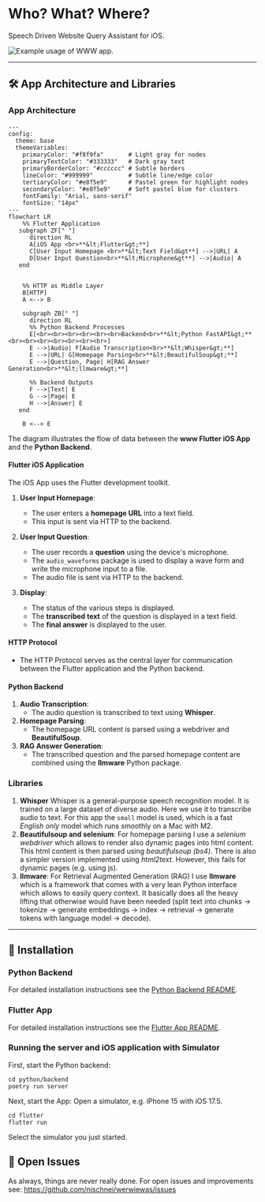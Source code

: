 # Who? What? Where?
Speech Driven Website Query Assistant for iOS.

![Example usage of WWW app.](docs/example_elea.gif)

---

## 🛠 App Architecture and Libraries
### App Architecture
```mermaid
---
config:
  theme: base
  themeVariables:
    primaryColor: "#f8f9fa"       # Light gray for nodes
    primaryTextColor: "#333333"   # Dark gray text
    primaryBorderColor: "#cccccc" # Subtle borders
    lineColor: "#999999"          # Subtle line/edge color
    tertiaryColor: "#e8f5e9"      # Pastel green for highlight nodes
    secondaryColor: "#e8f5e9"     # Soft pastel blue for clusters
    fontFamily: "Arial, sans-serif"
    fontSize: "14px"
---
flowchart LR
    %% Flutter Application
   subgraph ZF[" "]
      direction RL
      A[iOS App <br>**&lt;Flutter&gt;**]
      C[User Input Homepage <br>**&lt;Text Field&gt**] -->|URL| A
      D[User Input Question<br>**&lt;Microphone&gt**] -->|Audio| A
   end


    %% HTTP as Middle Layer
    B[HTTP]
    A <--> B

    subgraph ZB[" "]
      direction RL
      %% Python Backend Processes
      E[<br><br><br><br><br><br>Backend<br>**&lt;Python FastAPI&gt;**<br><br><br><br><br><br><br>]
      E -->|Audio| F[Audio Transcription<br>**&lt;Whisper&gt;**]
      E -->|URL| G[Homepage Parsing<br>**&lt;BeautifulSoup&gt;**]
      E -->|Question, Page| H[RAG Answer Generation<br>**&lt;llmware&gt;**]

      %% Backend Outputs
      F -->|Text| E
      G -->|Page| E
      H -->|Answer| E
   end

    B <--> E
```

The diagram illustrates the flow of data between the **www Flutter iOS App** and the **Python Backend**.

#### Flutter iOS Application
The iOS App uses the Flutter development toolkit.
1. **User Input Homepage**:  
   - The user enters a **homepage URL** into a text field.  
   - This input is sent via HTTP to the backend.  

2. **User Input Question**:  
   - The user records a **question** using the device's microphone.
   - The `audio_waveforms` package is used to display a wave form and write the microphone input to a file.
   - The audio file is sent via HTTP to the backend.

3. **Display**:
   - The status of the various steps is displayed.
   - The **transcribed text** of the question is displayed in a text field.
   - The **final answer** is displayed to the user. 

#### HTTP Protocol  
- The HTTP Protocol serves as the central layer for communication between the Flutter application and the Python backend.

#### Python Backend
1. **Audio Transcription**:  
     - The audio question is transcribed to text using **Whisper**.  
2. **Homepage Parsing**:  
     - The homepage URL content is parsed using a webdriver and **BeautifulSoup**.  
3. **RAG Answer Generation**:  
     - The transcribed question and the parsed homepage content are combined using the **llmware** Python package.

### Libraries

1. **Whisper**
Whisper is a general-purpose speech recognition model. It is trained on a large dataset of diverse audio. Here we use it to transcribe audio to text. For this app the `small` model is used, which is a fast *English only* model which runs smoothly on a Mac with M2.
2. **Beautifulsoup and selenium**:
For homepage parsing I use a *selenium webdriver* which allows to render also dynamic pages into html content. This html content is then parsed using *beautifulsoup (bs4)*. There is also a simpler version implemented using *html2text*. However, this fails for dynamic pages (e.g. using js).
3. **llmware**:
For Retrieval Augmented Generation (RAG) I use **llmware** which is a framework that comes with a very lean Python interface which allows to easily query context. It basically does all the heavy lifting that otherwise would have been needed (split text into chunks &rarr; tokenize &rarr; generate embeddings &rarr; index &rarr; retrieval &rarr; generate tokens with language model &rarr; decode).

---

## 🚀 Installation
### Python Backend
For detailed installation instructions see the [Python Backend README](python/backend/README.md).

### Flutter App
For detailed installation instructions see the [Flutter App README](flutter/README.md).

### Running the server and iOS application with Simulator
First, start the Python backend:
```
cd python/backend
poetry run server
```

Next, start the App:
Open a simulator, e.g. iPhone 15 with iOS 17.5.
```
cd flutter
flutter run
```

Select the simulator you just started.

## 🚧 Open Issues
As always, things are never really done. For open issues and improvements see:
https://github.com/nischnei/werwiewas/issues

